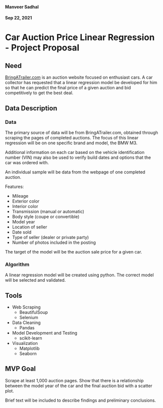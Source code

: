 #### Manveer Sadhal
#### Sep 22, 2021

# Car Auction Price Linear Regression - Project Proposal
## Need
[BringATrailer.com](https://bringatrailer.com) is an auction website focused on enthusiast cars. A car collector has requested that a linear regression model be developed for him so that he can predict the final price of a given auction and bid competitively to get the best deal.

## Data Description
### Data
The primary source of data will be from BringATrailer.com, obtained through scraping the pages of completed auctions. The focus of this linear regression will be on one specific brand and model, the BMW M3. 

Additional information on each car based on the vehicle identification number (VIN) may also be used to verify build dates and options that the car was ordered with.

An individual sample will be data from the webpage of one completed auction.

Features:
- Mileage
- Exterior color
- Interior color
- Transmission (manual or automatic)
- Body style (coupe or convertible)
- Model year
- Location of seller
- Date sold
- Type of seller (dealer or private party)
- Number of photos included in the posting

The target of the model will be the auction sale price for a given car.

### Algorithm
A linear regression model will be created using python. The correct model will be selected and validated.

## Tools
- Web Scraping
    - BeautifulSoup
    - Selenium
- Data Cleaning
    - Pandas
- Model Development and Testing
    - scikit-learn
- Visualization
    - Matplotlib
    - Seaborn

## MVP Goal
Scrape at least 1,000 auction pages. Show that there is a relationship between the model year of the car and the final auction bid with a scatter plot.

Brief text will be included to describe findings and preliminary conclusions.
